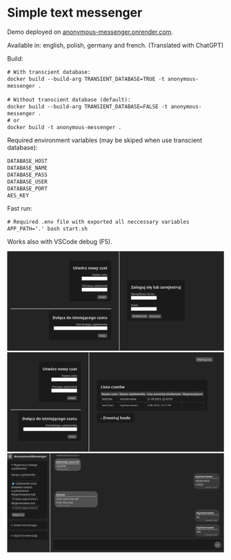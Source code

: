 # Simple text messenger

Demo deployed on [anonymous-messenger.onrender.com](https://anonymous-messenger.onrender.com/).

Available in: english, polish, germany and french.
(Translated with ChatGPT)

Build:
```
# With transcient database:
docker build --build-arg TRANSIENT_DATABASE=TRUE -t anonymous-messenger .

# Without transcient database (default):
docker build --build-arg TRANSIENT_DATABASE=FALSE -t anonymous-messenger .
# or
docker build -t anonymous-messenger .
```

Required environment variables (may be skiped when use transcient database):
```
DATABASE_HOST
DATABASE_NAME
DATABASE_PASS
DATABASE_USER
DATABASE_PORT
AES_KEY
```

Fast run:
```
# Required .env file with exported all neccessary variables
APP_PATH='.' bash start.sh
```

Works also with VSCode debug (F5).

![login_page](screenshots/Screenshot1.png)
<br>
![profil_page](screenshots/Screenshot2.png)
<br>
![chat_page](screenshots/Screenshot3.png)
